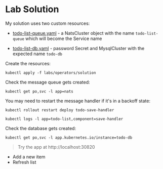 # Lab Solution

My solution uses two custom resources:

- [todo-list-queue.yaml](./solution/todo-list-queue.yaml) - a NatsCluster object with the name `todo-list-queue` which will become the Service name

- [todo-list-db.yaml](./solution/todo-list-db.yaml) - password Secret and MysqlCluster with the expected name `todo-db`

Create the resources:

```
kubectl apply -f labs/operators/solution
```

Check the message queue gets created:

```
kubectl get po,svc -l app=nats
```

You may need to restart the message handler if it's in a backoff state:

```
kubectl rollout restart deploy todo-save-handler

kubectl logs -l app=todo-list,component=save-handler
```

Check the database gets created:

```
kubectl get po,svc -l app.kubernetes.io/instance=todo-db
```

> Try the app at http://localhost:30820

- Add a new item
- Refresh list
